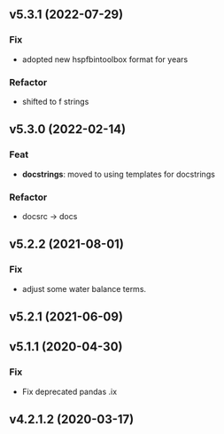 ## v5.3.1 (2022-07-29)

### Fix

- adopted new hspfbintoolbox format for years

### Refactor

- shifted to f strings

## v5.3.0 (2022-02-14)

### Feat

- **docstrings**: moved to using templates for docstrings

### Refactor

- docsrc -> docs

## v5.2.2 (2021-08-01)

### Fix

- adjust some water balance terms.

## v5.2.1 (2021-06-09)

## v5.1.1 (2020-04-30)

### Fix

- Fix deprecated pandas .ix

## v4.2.1.2 (2020-03-17)
